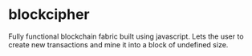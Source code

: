 # blockcipher
Fully functional blockchain fabric built using javascript.
Lets the user to create new transactions and mine it into a block of undefined size.
